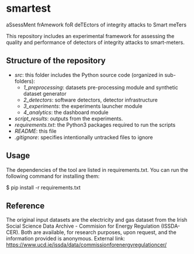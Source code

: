 # smartest
aSsessMent frAmework foR deTEctors of integrity attacks to Smart meTers

This repository includes an experimental framework for assessing the quality and performance
of detectors of integrity attacks to smart-meters.

## Structure of the repository

- *src*: this folder includes the Python source code (organized in sub-folders):
  - *1_preprocessing*: datasets pre-processing module and synthetic dataset generator
  - *2_detectors*:  software detectors, detector infrastructure 
  - *3_experiments*: the experiments launcher module
  - *4_analytics*: the dashboard module
- *script_results*: outputs from the experiments. 
- *requirements.txt*: the Python3 packages required to run the scripts
- *README*: this file
- *.gitignore*: specifies intentionally untracked files to ignore


## Usage 

The dependencies of the tool are listed in requirements.txt.
You can run the following command for installing them:

$ pip install -r requirements.txt


## Reference

The original input datasets are the electricity and gas dataset from the Irish Social Science Data Archive - Commision for Energy Regulation (ISSDA-CER).
Both are available, for research purposes, upon request, and the information provided is anonymous.
External link: https://www.ucd.ie/issda/data/commissionforenergyregulationcer/
